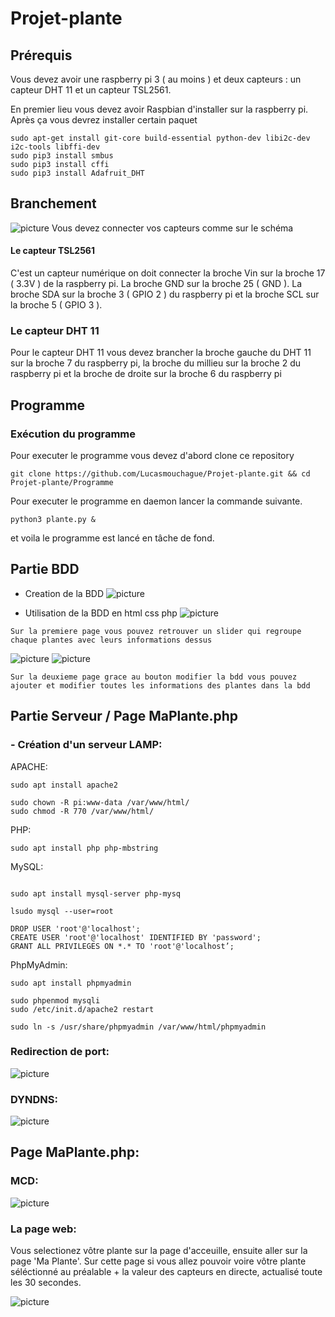 # Projet-plante

## Prérequis
Vous devez avoir une raspberry pi 3 ( au moins ) et deux capteurs : un capteur DHT 11 et un capteur TSL2561.

En premier lieu vous devez avoir Raspbian d'installer sur la raspberry pi. Après ça vous devrez installer certain paquet
```
sudo apt-get install git-core build-essential python-dev libi2c-dev i2c-tools libffi-dev
sudo pip3 install smbus
sudo pip3 install cffi
sudo pip3 install Adafruit_DHT
```
## Branchement
![picture](/Programme/branchements.png)
Vous devez connecter vos capteurs comme sur le schéma

#### Le capteur TSL2561 
C'est un capteur numérique on doit connecter la broche Vin sur la broche 17 ( 3.3V )  de la raspberry pi. La broche GND sur la broche 25 ( GND ). La broche SDA sur la broche 3 ( GPIO 2 ) du raspberry pi et la broche SCL sur la broche 5 ( GPIO 3 ).
### Le capteur DHT 11
Pour le capteur DHT 11 vous devez brancher la broche gauche du DHT 11 sur la broche 7 du raspberry pi, la broche du millieu sur la broche 2 du raspberry pi et la broche de droite sur la broche 6 du raspberry pi

## Programme
### Exécution du programme
Pour executer le programme vous devez d'abord clone ce repository
```
git clone https://github.com/Lucasmouchague/Projet-plante.git && cd Projet-plante/Programme
```
Pour executer le programme en daemon lancer la commande suivante.
```
python3 plante.py &
```
et voila le programme est lancé en tâche de fond.
## Partie BDD

 - Creation de la BDD
 ![picture](/bdd.png)
 
 - Utilisation de la BDD en html css php
 ![picture](/accueil.png)
 
 `Sur la premiere page vous pouvez retrouver un slider qui regroupe chaque plantes avec leurs informations dessus `
 
 ![picture](/bdd1.png)
 ![picture](/bdd2.png)
 
 `Sur la deuxieme page grace au bouton modifier la bdd vous pouvez ajouter et modifier toutes les informations des plantes dans la bdd `
## Partie Serveur / Page MaPlante.php
### - Création d'un serveur LAMP:
APACHE:
```
sudo apt install apache2

sudo chown -R pi:www-data /var/www/html/
sudo chmod -R 770 /var/www/html/
```
PHP:
```
sudo apt install php php-mbstring
```
MySQL:
```

sudo apt install mysql-server php-mysq

lsudo mysql --user=root

DROP USER 'root'@'localhost';
CREATE USER 'root'@'localhost' IDENTIFIED BY 'password';
GRANT ALL PRIVILEGES ON *.* TO 'root'@'localhost’;
```
PhpMyAdmin:
```
sudo apt install phpmyadmin

sudo phpenmod mysqli
sudo /etc/init.d/apache2 restart

sudo ln -s /usr/share/phpmyadmin /var/www/html/phpmyadmin
```
### Redirection de port:
 ![picture](/port.png)
### DYNDNS:
 ![picture](/dyndns.png)
## Page MaPlante.php:
### MCD:
 ![picture](/mcd.png)
### La page web:
Vous selectionez vôtre plante sur la page d'acceuille, ensuite aller sur la page 'Ma Plante'.
Sur cette page si vous allez pouvoir voire vôtre plante séléctionné au préalable + la valeur des capteurs en directe, actualisé toute les 30 secondes.

 ![picture](/mcd.png)






